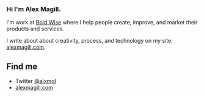 ### Hi I'm Alex Magill.

I'm work at [Bold Wise](https://boldwise.co.uk) where I help people create, improve, and market their products and services. 

I write about about creativity, process, and technology on my site: [alexmagill.com](https://alexmagill.com).

## Find me

- Twitter [@alxmgl](http://twitter.com/alxmgl)
- [alexmagill.com](https://alexmagill.com)
